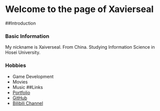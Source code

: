 # Welcome to the page of Xavierseal
##Introduction
### Basic Information
My nickname is Xaiverseal. From China. Studying Information Science in Hosei University.
### Hobbies
- Game Development
- Movies
- Music
##Links
- [Portfolio](Portfolio)
- [GitHub](https://github.com/xvrsl)
- [Bilibili Channel](https://space.bilibili.com/248322)
